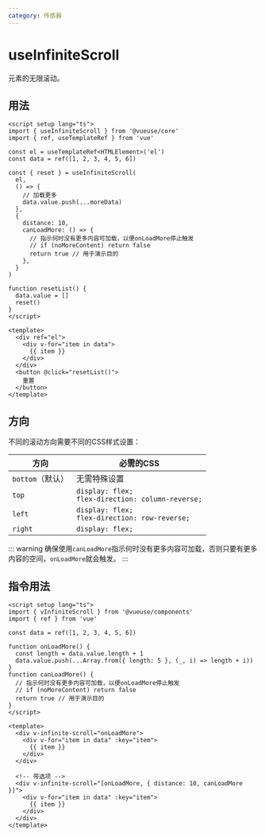 ```yaml
---
category: 传感器
---
```


# useInfiniteScroll

元素的无限滚动。

## 用法

```vue
<script setup lang="ts">
import { useInfiniteScroll } from '@vueuse/core'
import { ref, useTemplateRef } from 'vue'

const el = useTemplateRef<HTMLElement>('el')
const data = ref([1, 2, 3, 4, 5, 6])

const { reset } = useInfiniteScroll(
  el,
  () => {
    // 加载更多
    data.value.push(...moreData)
  },
  {
    distance: 10,
    canLoadMore: () => {
      // 指示何时没有更多内容可加载，以便onLoadMore停止触发
      // if (noMoreContent) return false
      return true // 用于演示目的
    },
  }
)

function resetList() {
  data.value = []
  reset()
}
</script>

<template>
  <div ref="el">
    <div v-for="item in data">
      {{ item }}
    </div>
  </div>
  <button @click="resetList()">
    重置
  </button>
</template>
```

## 方向

不同的滚动方向需要不同的CSS样式设置：

| 方向 | 必需的CSS |
| --- | --- |
| `bottom`（默认） | 无需特殊设置 |
| `top` | `display: flex;`<br>`flex-direction: column-reverse;` |
| `left` | `display: flex;`<br>`flex-direction: row-reverse;` |
| `right` | `display: flex;` |

::: warning
确保使用`canLoadMore`指示何时没有更多内容可加载，否则只要有更多内容的空间，`onLoadMore`就会触发。
:::

## 指令用法

```vue
<script setup lang="ts">
import { vInfiniteScroll } from '@vueuse/components'
import { ref } from 'vue'

const data = ref([1, 2, 3, 4, 5, 6])

function onLoadMore() {
  const length = data.value.length + 1
  data.value.push(...Array.from({ length: 5 }, (_, i) => length + i))
}
function canLoadMore() {
  // 指示何时没有更多内容可加载，以便onLoadMore停止触发
  // if (noMoreContent) return false
  return true // 用于演示目的
}
</script>

<template>
  <div v-infinite-scroll="onLoadMore">
    <div v-for="item in data" :key="item">
      {{ item }}
    </div>
  </div>

  <!-- 带选项 -->
  <div v-infinite-scroll="[onLoadMore, { distance: 10, canLoadMore }]">
    <div v-for="item in data" :key="item">
      {{ item }}
    </div>
  </div>
</template>
```
